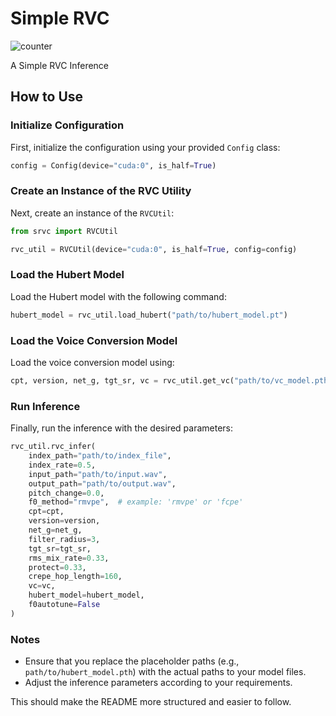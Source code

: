 
# Simple RVC

![counter](https://counter.seku.su/cmoe?name=demo&theme=mb)

A Simple RVC Inference

## How to Use

### Initialize Configuration

First, initialize the configuration using your provided `Config` class:

```python
config = Config(device="cuda:0", is_half=True)
```

### Create an Instance of the RVC Utility

Next, create an instance of the `RVCUtil`:

```python
from srvc import RVCUtil

rvc_util = RVCUtil(device="cuda:0", is_half=True, config=config)
```

### Load the Hubert Model

Load the Hubert model with the following command:

```python
hubert_model = rvc_util.load_hubert("path/to/hubert_model.pt")
```

### Load the Voice Conversion Model

Load the voice conversion model using:

```python
cpt, version, net_g, tgt_sr, vc = rvc_util.get_vc("path/to/vc_model.pth")
```

### Run Inference

Finally, run the inference with the desired parameters:

```python
rvc_util.rvc_infer(
    index_path="path/to/index_file",
    index_rate=0.5,
    input_path="path/to/input.wav",
    output_path="path/to/output.wav",
    pitch_change=0.0,
    f0_method="rmvpe",  # example: 'rmvpe' or 'fcpe'
    cpt=cpt,
    version=version,
    net_g=net_g,
    filter_radius=3,
    tgt_sr=tgt_sr,
    rms_mix_rate=0.33,
    protect=0.33,
    crepe_hop_length=160,
    vc=vc,
    hubert_model=hubert_model,
    f0autotune=False
)
```

### Notes

- Ensure that you replace the placeholder paths (e.g., `path/to/hubert_model.pth`) with the actual paths to your model files.
- Adjust the inference parameters according to your requirements.

This should make the README more structured and easier to follow.
